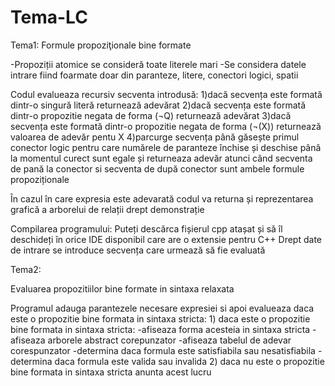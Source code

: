 # Tema-LC


Tema1:
Formule propoziţionale bine formate

-Propoziții atomice se consideră toate literele mari
-Se considera datele intrare fiind foarmate doar din paranteze, litere, conectori logici, spatii

Codul evalueaza recursiv secventa introdusă:
    1)dacă secvența este formată dintr-o singură literă returnează adevărat
    2)dacă secvența este formată dintr-o propozitie negata de forma (¬Q) returnează adevărat
    3)dacă secvența este formată dintr-o propozitie negata de forma (¬(X)) returnează valoarea de adevăr pentu X
    4)parcurge secvența până găsește primul conector logic pentru care numărele de paranteze închise și deschise până la momentul curect sunt egale și returneaza adevăr atunci când secventa de pană la conector si secventa de după conector sunt ambele formule propoziționale
    
În cazul în care expresia este adevarată codul va returna și reprezentarea grafică a arborelui de relații drept demonstrație
 
Compilarea programului:
  Puteți descărca fișierul cpp atașat și să îl deschideți în orice IDE disponibil care are o extensie pentru C++
  Drept date de intrare se introduce secvența care urmează să fie evaluată

Tema2:

Evaluarea propozitiilor bine formate in sintaxa relaxata

Programul adauga parantezele necesare expresiei si apoi evalueaza daca este o propozitie bine formata in sintaxa stricta:
    1) daca este o propozitie bine formata in sintaxa stricta:
        -afiseaza forma acesteia in sintaxa stricta
        -afiseaza arborele abstract corepunzator
        -afiseaza tabelul de adevar corespunzator
        -determina daca formula este satisfiabila sau nesatisfiabila
        -determina daca formula este valida sau invalida
    2) daca nu este o propozitie bine formata in sintaxa stricta anunta acest lucru
